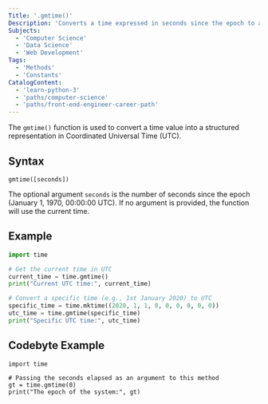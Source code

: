 ```yaml
---
Title: '.gmtime()'
Description: 'Converts a time expressed in seconds since the epoch to a struct_time in UTC.'
Subjects:
  - 'Computer Science'
  - 'Data Science'
  - 'Web Development'
Tags:
  - 'Methods'
  - 'Constants'
CatalogContent:
  - 'learn-python-3'
  - 'paths/computer-science'
  - 'paths/front-end-engineer-career-path'
---
```


The `gmtime()` function is used to convert a time value into a structured representation in Coordinated Universal Time (UTC).

## Syntax

```pseudo
gmtime([seconds])
```

The optional argument `seconds` is the number of seconds since the epoch (January 1, 1970, 00:00:00 UTC). If no argument is provided, the function will use the current time.

## Example

```py
import time

# Get the current time in UTC
current_time = time.gmtime()
print("Current UTC time:", current_time)

# Convert a specific time (e.g., 1st January 2020) to UTC
specific_time = time.mktime((2020, 1, 1, 0, 0, 0, 0, 0, 0))
utc_time = time.gmtime(specific_time)
print("Specific UTC time:", utc_time)
```

## Codebyte Example

```codebyte/python
import time

# Passing the seconds elapsed as an argument to this method
gt = time.gmtime(0)
print("The epoch of the system:", gt)
```
